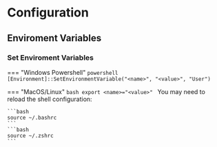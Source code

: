 # Configuration

## Enviroment Variables

### Set Enviroment Variables

=== "Windows Powershell"
    ```powershell
    [Environment]::SetEnvironmentVariable("<name>", "<value>", "User")
    ```

=== "MacOS/Linux"
    ```bash
    export <name>="<value>"
    ```
    You may need to reload the shell configuration:

    ```bash
    source ~/.bashrc
    ```
    ```bash
    source ~/.zshrc
    ```
